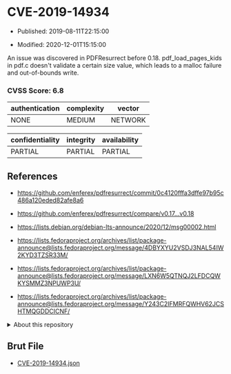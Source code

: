 # CVE-2019-14934

- Published: 2019-08-11T22:15:00

- Modified: 2020-12-01T15:15:00

An issue was discovered in PDFResurrect before 0.18. pdf_load_pages_kids in pdf.c doesn't validate a certain size value, which leads to a malloc failure and out-of-bounds write.

### CVSS Score: **6.8**

| authentication | complexity | vector |
| --- | --- | --- |
| NONE | MEDIUM | NETWORK |

| confidentiality | integrity | availability |
| --- | --- | --- |
| PARTIAL | PARTIAL | PARTIAL |

## References

* https://github.com/enferex/pdfresurrect/commit/0c4120fffa3dffe97b95c486a120eded82afe8a6

* https://github.com/enferex/pdfresurrect/compare/v0.17...v0.18

* https://lists.debian.org/debian-lts-announce/2020/12/msg00002.html

* https://lists.fedoraproject.org/archives/list/package-announce@lists.fedoraproject.org/message/4DBYXYU2VSDJ3NAL54IW2KYD3TZSR33M/

* https://lists.fedoraproject.org/archives/list/package-announce@lists.fedoraproject.org/message/LXN6W5QTNQJ2LFDCQWKYSMMZ3NPUWP3U/

* https://lists.fedoraproject.org/archives/list/package-announce@lists.fedoraproject.org/message/Y243C2IFMRFQWHV62JCSHTMQGDDCICNF/

<details>
<summary>About this repository</summary> 

  This repository is part of the project [Live Hack CVE](https://github.com/Live-Hack-CVE). Main website can be found [www.live-hack.org](https://www.live-hack.org) 
  
  Made by [Sn0wAlice](https://github.com/Sn0wAlice) for the people that care about security and need to have a feed of the latest CVEs. Hope you enjoy it, don't forget to star the repo and follow me on [Twitter](https://twitter.com/Sn0wAlice) and [Github](https://github.com/Sn0wAlice). And that is my [personnal website](https://www.alice-snow.me/)

  - [Home Page](https://github.com/Live-Hack-CVE)
  - [Framework](https://github.com/Live-Hack-CVE/cve-framework)
  - [CVE database](https://github.com/Live-Hack-CVE/full_database)
  - [Changelog](https://github.com/Live-Hack-CVE/Changelog)
</details>

## Brut File

* [CVE-2019-14934.json](https://raw.githubusercontent.com/Live-Hack-CVE/full_database/main/cves/2019/CVE-2019-14934.json)

